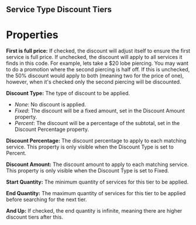## Service Type Discount Tiers

# Properties

**First is full price:** If checked, the discount will adjust itself to ensure the first service is full price. If unchecked, the discount will apply to all services it finds in this code. For example, lets take a $20 lobe piercing. You may want to do a promotion where the second piercing is half off. If this is unchecked, the 50% discount would apply to both (meaning two for the price of one), however, when it's checked only the second piercing will be discounted.

**Discount Type:** The type of discount to be applied.

- *None*: No discount is applied.
- *Fixed*: The discount will be a fixed amount, set in the Discount Amount property.
- *Percent*: The discount will be a percentage of the subtotal, set in the Discount Percentage property.

**Discount Percentage:** The discount percentage to apply to each matching service. This property is only visible when the Discount Type is set to Percent.

**Discount Amount:** 
The discount amount to apply to each matching service. This property is only visible when the Discount Type is set to Fixed.

**Start Quantity:** The minimum quantity of services for this tier to be applied.

**End Quantity:** The maximum quantity of services for this tier to be applied before searching for the next tier.

**And Up:** If checked, the end quantity is infinite, meaning there are higher discount tiers after this.